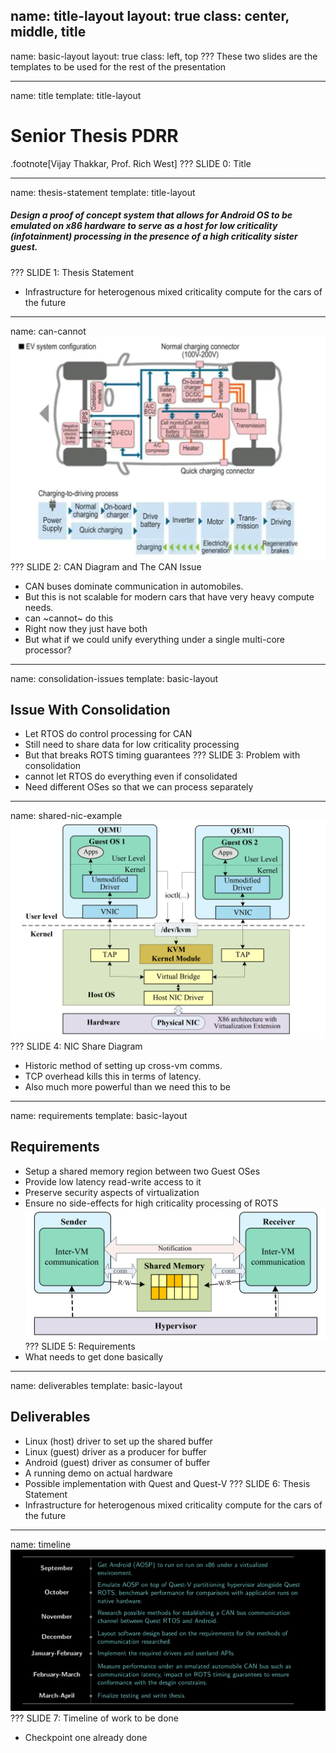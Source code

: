 name: title-layout
layout: true
class: center, middle, title
---
name: basic-layout
layout: true
class: left, top
???
These two slides are the templates to be used for the rest of the presentation


---
name: title
template: title-layout
# Senior Thesis PDRR
.footnote[Vijay Thakkar, Prof. Rich West]
???
SLIDE 0: Title


---
name: thesis-statement
template: title-layout
##### Design a proof of concept system that allows for Android OS to be emulated on x86 hardware to serve as a host for low criticality (infotainment) processing in the presence of a high criticality sister guest. 
???
SLIDE 1: Thesis Statement
- Infrastructure for heterogenous mixed criticality compute for the cars of the future


---
name: can-cannot
![CAN-Example](img/can-example.png)
???
SLIDE 2: CAN Diagram and The CAN Issue
- CAN buses dominate communication in automobiles.
- But this is not scalable for modern cars that have very heavy compute needs.
- can ~cannot~ do this
- Right now they just have both
- But what if we could unify everything under a single multi-core processor?

---
name: consolidation-issues
template: basic-layout
## Issue With Consolidation
- Let RTOS do control processing for CAN
- Still need to share data for low criticality processing
- But that breaks ROTS timing guarantees 
???
SLIDE 3: Problem with consolidation
- cannot let RTOS do everything even if consolidated
- Need different OSes so that we can process separately


---
name: shared-nic-example
![Shared-NIC-Example](img/vm-shnic.png)
???
SLIDE 4: NIC Share Diagram
- Historic method of setting up cross-vm comms.
- TCP overhead kills this in terms of latency.
- Also much more powerful than we need this to be


---
name: requirements
template: basic-layout
## Requirements
- Setup a shared memory region between two Guest OSes
- Provide low latency read-write access to it
- Preserve security aspects of virtualization
- Ensure no side-effects for high criticality processing of ROTS
![Design-Diagram](img/design-diagram.png)
???
SLIDE 5: Requirements
- What needs to get done basically


---
name: deliverables
template: basic-layout
## Deliverables
- Linux (host) driver to set up the shared buffer
- Linux (guest) driver as a producer for buffer
- Android (guest) driver as consumer of buffer
- A running demo on actual hardware
- Possible implementation with Quest and Quest-V
???
SLIDE 6: Thesis Statement
- Infrastructure for heterogenous mixed criticality compute for the cars of the future


---
name: timeline
![Timeline](img/timeline.png)
???
SLIDE 7: Timeline of work to be done
- Checkpoint one already done
